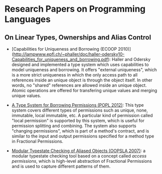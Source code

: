 # Research Papers on Programming Languages

## On Linear Types, Ownerships and Alias Control

- [Capabilities for Uniqueness and Borrowing (ECOOP 2010)]
(http://lampwww.epfl.ch/~phaller/doc/haller-odersky10-Capabilities_for_uniqueness_and_borrowing.pdf): 
Haller and Odersky designed and implemented a type system which uses
capabilities to model uniqueness and borrowing. It offers "external uniqueness",
which is a more strict uniqueness in which the only access path to all
references inside an unique object is through the object itself. In other words,
no "shared" references are allowed inside an unique object. Atomic operations
are offered for transfering unique values and merging unique values.

- [A Type System for Borrowing Permissions (POPL 2012)](https://www.cs.cmu.edu/~kbierhof/papers/borrowing-permissions.pdf):
This type system covers different types of permissions such as unique,
none, immutable, local immutable, etc. A particular kind of permission called "local
permission" is supported by this system, which is useful for permission splitting and
combining. The system also supports "changing permissions", which is part of a method's
contract, and is similar to the input and output permissions specified for a method type
in Fractional Permissions.

- [Modular Typestate Checking of Aliased Objects (OOPSLA 2007)](https://www.cs.cmu.edu/~kbierhof/papers/typestate-verification.pdf):
a modular typestate checking tool based on a concept called _access
permissions_, which is high-level abstraction of Fractional Permissions and is
used to capture different patterns of them.
